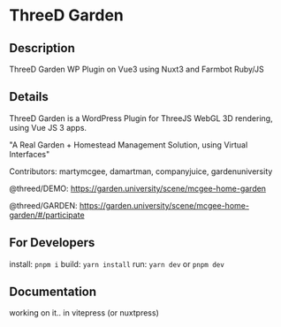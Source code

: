 # ThreeD Garden

## Description
ThreeD Garden WP Plugin on Vue3 using Nuxt3 and Farmbot Ruby/JS

## Details
ThreeD Garden is a WordPress Plugin for ThreeJS WebGL 3D rendering, using Vue JS 3 apps.

"A Real Garden + Homestead Management Solution, using Virtual Interfaces"

Contributors: martymcgee, damartman, companyjuice, gardenuniversity

@threed/DEMO: https://garden.university/scene/mcgee-home-garden

@threed/GARDEN: https://garden.university/scene/mcgee-home-garden/#/participate

## For Developers
install: `pnpm i`
build: `yarn install`
run: `yarn dev` or `pnpm dev`

## Documentation
working on it.. in vitepress (or nuxtpress)
